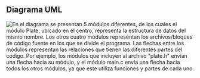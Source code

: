 ## Diagrama UML
![En el diagrama se presentan 5 módulos diferentes, de los cuales el módulo Plate, ubicado en el centro, representa la estructura de datos del mismo nombre. Los otros cuatro módulos representan los archivos/bloques de código fuente en los que se divide el programa. Las flechas entre los módulos representan las relaciones que tienen las diferentes partes del código. Por ejemplo, los módulos que incluyen al archivo "plate.h" envían una flecha hacia su módulo, y el módulo main.c envía una flecha hacia todos los otros módulos, ya que este utiliza funciones y partes de cada uno.](UML_diagram.svg)

```pseudo
